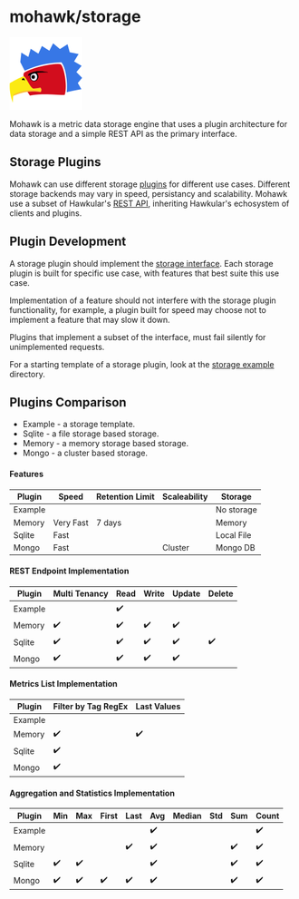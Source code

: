 

# mohawk/storage

![Mohawk](/images/logo-128.png?raw=true "Mohawk Logo")

Mohawk is a metric data storage engine that uses a plugin architecture for data storage and a simple REST API as the primary interface.

## Storage Plugins

Mohawk can use different storage [plugins](/storage) for different use cases. Different storage backends may vary in speed, persistancy and scalability. Mohawk use a subset of Hawkular's [REST API](/usage/REST.md), inheriting Hawkular's echosystem of clients and plugins.

## Plugin Development

A storage plugin should implement the [storage interface](/storage/storage.go). Each storage plugin is built for specific use case, with features that best suite this use case.

Implementation of a feature should not interfere with the storage plugin functionality, for example, a plugin built for speed may choose not to implement a feature that may slow it down.

Plugins that implement a subset of the interface, must fail silently for unimplemented requests.

For a starting template of a storage plugin, look at the [storage example](/storage/example) directory.

## Plugins Comparison

  - Example - a storage template.
  - Sqlite  - a file storage based storage.
  - Memory  - a memory storage based storage.
  - Mongo   - a cluster based storage.

#### Features

| Plugin           | Speed         | Retention Limit | Scaleability  | Storage          |
|------------------|---------------|-----------------|---------------|------------------|
| Example          |               |                 |               | No storage       |
| Memory           | Very Fast     | 7 days          |               | Memory           |
| Sqlite           | Fast          |                 |               | Local File       |
| Mongo            | Fast          |                 | Cluster       | Mongo DB         |

#### REST Endpoint Implementation

| Plugin           | Multi Tenancy | Read| Write | Update | Delete |
|------------------|---------------|-----|-------|--------|--------|
| Example          |               | ✔️   |       |        |        |
| Memory           | ✔️             | ✔️   | ✔️     | ✔️      |        |
| Sqlite           | ✔️             | ✔️   | ✔️     | ✔️      | ✔️      |
| Mongo            | ✔️             | ✔️   | ✔️     | ✔️      |        |

#### Metrics List Implementation

| Plugin           | Filter by Tag RegEx | Last Values |
|------------------|---------------------|-------------|
| Example          |                     |             |
| Memory           | ✔️                   | ✔️           |
| Sqlite           | ✔️                   |             |
| Mongo            | ✔️                   |             |

#### Aggregation and Statistics Implementation

| Plugin           | Min | Max| First | Last | Avg | Median | Std | Sum | Count |
|------------------|-----|----|-------|------|-----|--------|-----|-----|-------|
| Example          |     |    |       |      | ✔️   |        |     |     | ✔️     |
| Memory           |     |    |       | ✔️    | ✔️   |        |     | ✔️   | ✔️     |
| Sqlite           | ✔️   | ✔️  |       |      | ✔️   |        |     | ✔️   | ✔️     |
| Mongo            | ✔️   | ✔️  | ✔️     | ✔️    | ✔️   |        |     | ✔️   | ✔️     |
